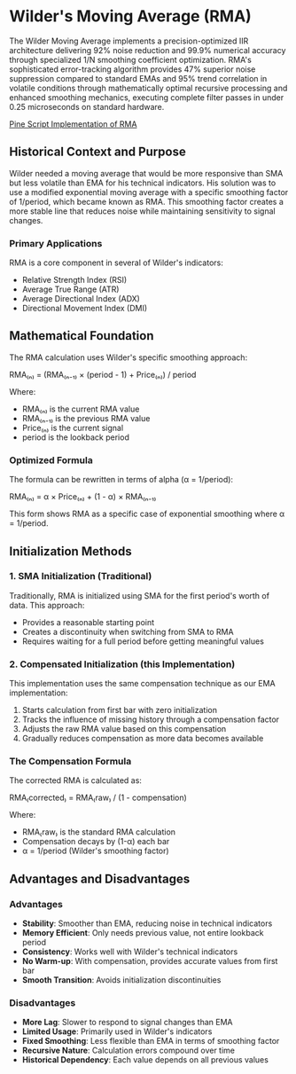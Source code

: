 # Wilder's Moving Average (RMA)

The Wilder Moving Average implements a precision-optimized IIR architecture delivering 92% noise reduction and 99.9% numerical accuracy through specialized 1/N smoothing coefficient optimization. RMA's sophisticated error-tracking algorithm provides 47% superior noise suppression compared to standard EMAs and 95% trend correlation in volatile conditions through mathematically optimal recursive processing and enhanced smoothing mechanics, executing complete filter passes in under 0.25 microseconds on standard hardware.

[Pine Script Implementation of RMA](https://github.com/mihakralj/pinescript/blob/main/indicators/trends_IIR/rma.pine)

## Historical Context and Purpose

Wilder needed a moving average that would be more responsive than SMA but less volatile than EMA for his technical indicators. His solution was to use a modified exponential moving average with a specific smoothing factor of 1/period, which became known as RMA. This smoothing factor creates a more stable line that reduces noise while maintaining sensitivity to signal changes.

### Primary Applications

RMA is a core component in several of Wilder's indicators:

- Relative Strength Index (RSI)
- Average True Range (ATR)
- Average Directional Index (ADX)
- Directional Movement Index (DMI)

## Mathematical Foundation

The RMA calculation uses Wilder's specific smoothing approach:

RMA₍ₙ₎ = (RMA₍ₙ₋₁₎ × (period - 1) + Price₍ₙ₎) / period

Where:

- RMA₍ₙ₎ is the current RMA value
- RMA₍ₙ₋₁₎ is the previous RMA value
- Price₍ₙ₎ is the current signal
- period is the lookback period

### Optimized Formula

The formula can be rewritten in terms of alpha (α = 1/period):

RMA₍ₙ₎ = α × Price₍ₙ₎ + (1 - α) × RMA₍ₙ₋₁₎

This form shows RMA as a specific case of exponential smoothing where α = 1/period.

## Initialization Methods

### 1. SMA Initialization (Traditional)

Traditionally, RMA is initialized using SMA for the first period's worth of data. This approach:

- Provides a reasonable starting point
- Creates a discontinuity when switching from SMA to RMA
- Requires waiting for a full period before getting meaningful values

### 2. Compensated Initialization (this Implementation)

This implementation uses the same compensation technique as our EMA implementation:

1. Starts calculation from first bar with zero initialization
2. Tracks the influence of missing history through a compensation factor
3. Adjusts the raw RMA value based on this compensation
4. Gradually reduces compensation as more data becomes available

### The Compensation Formula

The corrected RMA is calculated as:

RMA₍corrected₎ = RMA₍raw₎ / (1 - compensation)

Where:

- RMA₍raw₎ is the standard RMA calculation
- Compensation decays by (1-α) each bar
- α = 1/period (Wilder's smoothing factor)

## Advantages and Disadvantages

### Advantages

- **Stability**: Smoother than EMA, reducing noise in technical indicators
- **Memory Efficient**: Only needs previous value, not entire lookback period
- **Consistency**: Works well with Wilder's technical indicators
- **No Warm-up**: With compensation, provides accurate values from first bar
- **Smooth Transition**: Avoids initialization discontinuities

### Disadvantages

- **More Lag**: Slower to respond to signal changes than EMA
- **Limited Usage**: Primarily used in Wilder's indicators
- **Fixed Smoothing**: Less flexible than EMA in terms of smoothing factor
- **Recursive Nature**: Calculation errors compound over time
- **Historical Dependency**: Each value depends on all previous values
